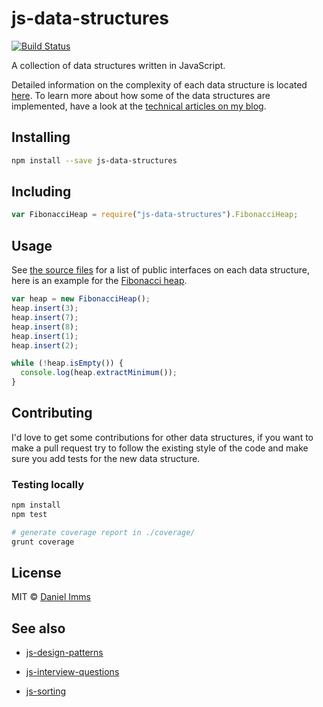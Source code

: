 # js-data-structures

[![Build Status](https://travis-ci.org/gwtw/js-data-structures.svg?branch=master)](http://travis-ci.org/gwtw/js-data-structures)

A collection of data structures written in JavaScript.

Detailed information on the complexity of each data structure is located [here][3]. To learn more about how some of the data structures are implemented, have a look at the [technical articles on my blog][2].

## Installing

```bash
npm install --save js-data-structures
```

## Including

```javascript
var FibonacciHeap = require("js-data-structures").FibonacciHeap;
```

## Usage

See [the source files][3] for a list of public interfaces on each data structure, here is an example for the [Fibonacci heap][5].

```javascript
var heap = new FibonacciHeap();
heap.insert(3);
heap.insert(7);
heap.insert(8);
heap.insert(1);
heap.insert(2);

while (!heap.isEmpty()) {
  console.log(heap.extractMinimum());
}
```


## Contributing

I'd love to get some contributions for other data structures, if you want to make a pull request try to follow the existing style of the code and make sure you add tests for the new data structure.

### Testing locally

```bash
npm install
npm test

# generate coverage report in ./coverage/
grunt coverage
```



## License

MIT © [Daniel Imms](http://www.growingwiththeweb.com)



## See also

* [js-design-patterns](https://github.com/gwtw/js-design-patterns)
* [js-interview-questions](https://github.com/gwtw/js-interview-questions)
* [js-sorting](https://github.com/gwtw/js-sorting)



  [2]: http://www.growingwiththeweb.com/p/explore.html?t=Data%20structure
  [3]: lib
  [4]: https://github.com/gwtw/js-sorting
  [5]: lib/fibonacci-heap.js
